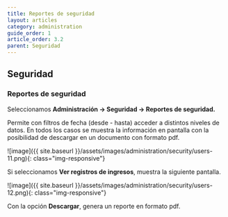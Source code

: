 ```yaml
---
title: Reportes de seguridad
layout: articles
category: administration
guide_order: 1
article_order: 3.2
parent: Seguridad
---
```

## Seguridad

### Reportes de seguridad

Seleccionamos **Administración -> Seguridad -> Reportes de seguridad.**

Permite con filtros de fecha (desde - hasta) acceder a distintos niveles de datos. En todos los casos se muestra la información en pantalla con la posibilidad de descargar en un documento con formato pdf.

![image]({{ site.baseurl }}/assets/images/administration/security/users-11.png){: class="img-responsive"}

Si seleccionamos **Ver registros de ingresos**, muestra la siguiente pantalla.

![image]({{ site.baseurl }}/assets/images/administration/security/users-12.png){: class="img-responsive"}

Con la opción **Descargar**, genera un reporte en formato pdf.
